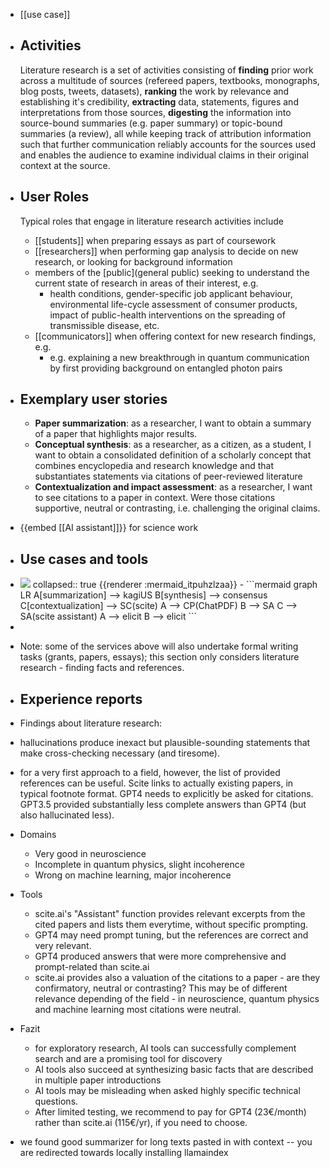 - [[use case]]
- ## Activities
  Literature research is a set of activities consisting of **finding** prior work across a multitude of sources (refereed papers, textbooks, monographs, blog posts, tweets, datasets), **ranking** the work by relevance and establishing it's credibility, **extracting** data, statements, figures and interpretations from those sources, **digesting** the information into source-bound summaries (e.g. paper summary) or topic-bound summaries (a review), all while keeping track of attribution information such that further communication reliably accounts for the sources used and enables the audience to examine individual claims in their original context at the source.
- ## User Roles 
  
  Typical roles that engage in literature research activities include
  
  * [[students]] when preparing essays as part of coursework
  * [[researchers]] when performing gap analysis to decide on new research, or looking for background information
  * members of the [public](general public) seeking to understand the current state of research in areas of their interest, e.g.
    *  health conditions, gender-specific job applicant behaviour, environmental life-cycle assessment of consumer products, impact of public-health interventions on the spreading of transmissible disease, etc.
  * [[communicators]] when offering context for new research findings, e.g.   
    * e.g. explaining a new breakthrough in quantum communication by first providing background on entangled photon pairs
- ## Exemplary user stories
  
  * **Paper summarization**: as a researcher, I want to obtain a summary of a paper that highlights major results. 
  * **Conceptual synthesis**: as a researcher, as a citizen, as a student, I want to obtain a consolidated definition of a scholarly concept that combines encyclopedia and research knowledge and that substantiates statements via citations of peer-reviewed literature
  * **Contextualization and impact assessment**: as a researcher, I want to see citations to a paper in context. Were those citations supportive, neutral or contrasting, i.e. challenging the original claims.
- {{embed [[AI assistant]]}} for science work
- ## Use cases and tools
- <img src="https://mermaid.ink/img/IGdyYXBoIExSCiAgICBBW3N1bW1hcml6YXRpb25dIC0tPiBrYWdpVVMKICAgIEJbc3ludGhlc2lzXSAtLT4gY29uc2Vuc3VzCiAgICBDW2NvbnRleHR1YWxpemF0aW9uXSAtLT4gU0Moc2NpdGUpIAogICAgQSAtLT4gQ1AoQ2hhdFBERikKICAgIEIgLS0-IFNBCiAgICBDIC0tPiBTQShzY2l0ZSBhc3Npc3RhbnQpCiAgICBBIC0tPiBlbGljaXQKICAgIEIgLS0-IGVsaWNpdAo" />
  collapsed:: true
  {{renderer :mermaid_itpuhzlzaa}}
	- ```mermaid
	  graph LR
	      A[summarization] --> kagiUS
	      B[synthesis] --> consensus
	      C[contextualization] --> SC(scite) 
	      A --> CP(ChatPDF)
	      B --> SA
	      C --> SA(scite assistant)
	      A --> elicit
	      B --> elicit
	  ```
-
- Note: some of the services above will also undertake formal writing tasks (grants, papers, essays); this section only considers literature research - finding facts and references.
- ## Experience reports
- Findings about literature research:
- hallucinations produce inexact but plausible-sounding statements that make cross-checking necessary (and tiresome).
- for a very first approach to a field, however, the list of provided references can be useful. Scite links to actually existing papers, in typical footnote format. GPT4 needs to explicitly be asked for citations. GPT3.5 provided substantially less complete answers than GPT4 (but also hallucinated less).
- Domains
	- Very good in neuroscience
	- Incomplete in quantum physics, slight incoherence
	- Wrong on machine learning, major incoherence
- Tools
	- scite.ai's "Assistant" function provides relevant excerpts from the cited papers and lists them everytime, without specific prompting.
	- GPT4 may need prompt tuning, but the references are correct and very relevant.
	- GPT4 produced answers that were more comprehensive and prompt-related than scite.ai
	- scite.ai provides also a valuation of the citations to a paper - are they confirmatory, neutral or contrasting? This may be of different relevance depending of the field - in neuroscience, quantum physics and machine learning most citations were neutral.
- Fazit
	- for exploratory research, AI tools can successfully complement search and are a promising tool for discovery
	- AI tools also succeed at synthesizing basic facts that are described in multiple paper introductions
	- AI tools may be misleading when asked highly specific technical questions.
	- After limited testing, we recommend to pay for GPT4 (23€/month) rather than scite.ai (115€/yr), if you need to choose.
- we found good summarizer for long texts pasted in with context -- you are redirected towards locally installing llamaindex